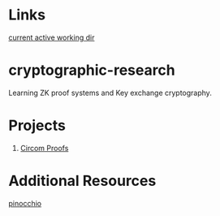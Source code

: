 # Links
[current active working dir](https://github.com/jonas089/cryptographic-research/tree/master/Circom_ZK/tx)
# cryptographic-research
Learning ZK proof systems and Key exchange cryptography.
# Projects
1. [Circom Proofs](https://github.com/jonas089/cryptographic-research/tree/master/Circom_ZK)
# Additional Resources
[pinocchio](http://www.zeroknowledgeblog.com/index.php/the-pinocchio-protocol)
